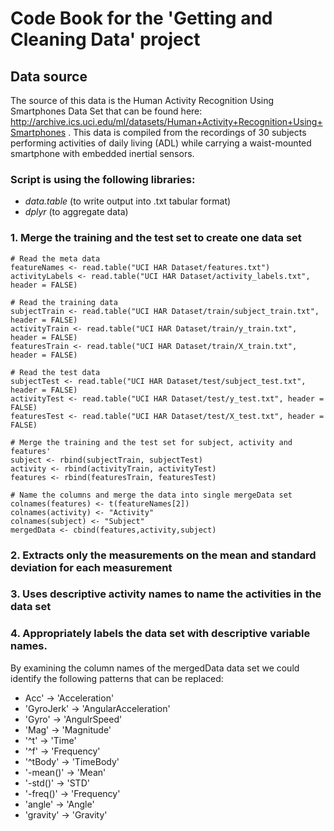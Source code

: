 # Code Book for the 'Getting and Cleaning Data' project

## Data source
The source of this data is the Human Activity Recognition Using Smartphones Data Set that can be found here: http://archive.ics.uci.edu/ml/datasets/Human+Activity+Recognition+Using+Smartphones .
This data is compiled from the recordings of 30 subjects performing activities of daily living (ADL) while carrying a waist-mounted smartphone with embedded inertial sensors.


### Script is using the following libraries:
- *data.table* (to write output into .txt tabular format)
- *dplyr* (to aggregate data)


### 1. Merge the training and the test set to create one data set
```
# Read the meta data
featureNames <- read.table("UCI HAR Dataset/features.txt")
activityLabels <- read.table("UCI HAR Dataset/activity_labels.txt", header = FALSE)

# Read the training data
subjectTrain <- read.table("UCI HAR Dataset/train/subject_train.txt", header = FALSE)
activityTrain <- read.table("UCI HAR Dataset/train/y_train.txt", header = FALSE)
featuresTrain <- read.table("UCI HAR Dataset/train/X_train.txt", header = FALSE)

# Read the test data
subjectTest <- read.table("UCI HAR Dataset/test/subject_test.txt", header = FALSE)
activityTest <- read.table("UCI HAR Dataset/test/y_test.txt", header = FALSE)
featuresTest <- read.table("UCI HAR Dataset/test/X_test.txt", header = FALSE)

# Merge the training and the test set for subject, activity and features'
subject <- rbind(subjectTrain, subjectTest)
activity <- rbind(activityTrain, activityTest)
features <- rbind(featuresTrain, featuresTest)

# Name the columns and merge the data into single mergeData set
colnames(features) <- t(featureNames[2])
colnames(activity) <- "Activity"
colnames(subject) <- "Subject"
mergedData <- cbind(features,activity,subject)
```

### 2. Extracts only the measurements on the mean and standard deviation for each measurement

### 3. Uses descriptive activity names to name the activities in the data set

### 4. Appropriately labels the data set with descriptive variable names. 
By examining the column names of the mergedData data set we could identify the following patterns that can be replaced:
*  Acc'      -> 'Acceleration'
* 'GyroJerk' -> 'AngularAcceleration'
* 'Gyro'     -> 'AngulrSpeed'
* 'Mag'      -> 'Magnitude'
* '^t'       -> 'Time'
* '^f'       -> 'Frequency'
* '^tBody'   -> 'TimeBody'
* '-mean()'  -> 'Mean'
* '-std()'   -> 'STD'
* '-freq()'  -> 'Frequency'
* 'angle'    -> 'Angle'
* 'gravity'  -> 'Gravity' 
